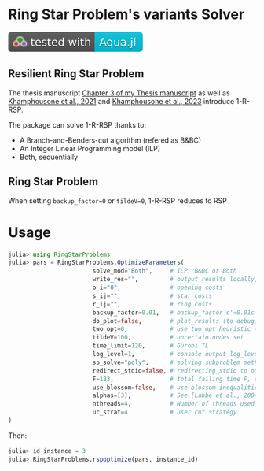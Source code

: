# Ring Star Problem's variants Solver
[![Aqua QA](https://raw.githubusercontent.com/JuliaTesting/Aqua.jl/master/badge.svg)](https://github.com/JuliaTesting/Aqua.jl)

## Resilient Ring Star Problem
The thesis manuscript [Chapter 3 of my Thesis manuscript](https://theses.hal.science/tel-04319443) as well as [Khamphousone et al., 2021](https://www.researchgate.net/profile/Fabian-Castano/publication/351117932_Introducing_the_Resilient_Ring_Star_Problem/links/60886e808ea909241e2c5ee0/Introducing-the-Resilient-Ring-Star-Problem.pdf) and [Khamphousone et al., 2023](https://hal.science/hal-04286851) introduce 1-R-RSP.

The package can solve 1-R-RSP thanks to:
 - A Branch-and-Benders-cut algorithm (refered as B&BC)
 - An Integer Linear Programming model (ILP)
 - Both, sequentially

## Ring Star Problem

When setting `backup_factor=0` or `tildeV=0`, 1-R-RSP reduces to RSP


# Usage
```julia
julia> using RingStarProblems
julia> pars = RingStarProblems.OptimizeParameters(
                        solve_mod="Both",     # ILP, B&BC or Both
                        write_res="",         # output results locally, html or no output ""
                        o_i="0",              # opening costs
                        s_ij="",              # star costs
                        r_ij="",              # ring costs
                        backup_factor=0.01,   # backup_factor c'=0.01c and d'=0.01c
                        do_plot=false,        # plot_results (to debug)
                        two_opt=0,            # use two_opt heuristic (not functional yet)
                        tildeV=100,           # uncertain nodes set
                        time_limit=120,       # Gurobi TL
                        log_level=1,          # console output log_level
                        sp_solve="poly",      # solving subproblem method for B&BC
                        redirect_stdio=false, # redirecting_stdio to output file
                        F=183,                # total failing time F, see PhD manuscript
                        use_blossom=false,    # use blossom inequalities (not functional yet)
                        alphas=[3],           # See [Labbé et al., 2004](ttps://doi.org/10.1002/net.10114)
                        nthreads=4,           # Number of threads used in GUROBI, set 0 for maximum number of available threads
                        uc_strat=4            # user cut strategy
)
```
Then:
```julia
julia> id_instance = 3
julia> RingStarProblems.rspoptimize(pars, instance_id)
```
